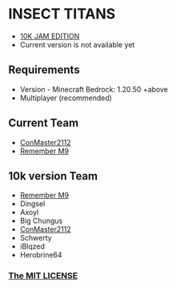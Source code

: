 # INSECT TITANS
 - [10K JAM EDITION](https://github.com/Dingsel/Resource-Rampage)
 - Current version is not available yet

## Requirements
 - Version - Minecraft Bedrock: 1.20.50 +above
 - Multiplayer (recommended)

## Current Team
 - [ConMaster2112](https://github.com/ConsoleTerm)
 - [Remember M9](https://github.com/Remember-M9)

## 10k version Team
 - [Remember M9](https://github.com/Remember-M9)
 - Dingsel
 - Axoyl
 - Big Chungus
 - [ConMaster2112](https://github.com/ConsoleTerm)
 - Schwerty
 - iBlqzed
 - Herobrine64

### [The MIT LICENSE](./LICENSE)